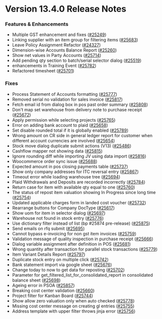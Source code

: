 # Version 13.4.0 Release Notes

### Features & Enhancements

- Multiple GST enhancement and fixes ([#25249](https://github.com/FINERGYRS/capkpi/pull/25249))
- Linking supplier with an item group for filtering items ([#25683](https://github.com/FINERGYRS/capkpi/pull/25683))
- Leave Policy Assignment Refactor ([#24327](https://github.com/FINERGYRS/capkpi/pull/24327))
- Dimension-wise Accounts Balance Report ([#25260](https://github.com/FINERGYRS/capkpi/pull/25260))
- Show net values in Party Accounts ([#25714](https://github.com/FINERGYRS/capkpi/pull/25714))
- Add pending qty section to batch/serial selector dialog ([#25519](https://github.com/FINERGYRS/capkpi/pull/25519))
- enhancements in Training Event ([#25782](https://github.com/FINERGYRS/capkpi/pull/25782))
- Refactored timesheet ([#25701](https://github.com/FINERGYRS/capkpi/pull/25701))

### Fixes

- Process Statement of Accounts formatting ([#25777](https://github.com/FINERGYRS/capkpi/pull/25777))
- Removed serial no validation for sales invoice ([#25817](https://github.com/FINERGYRS/capkpi/pull/25817))
- Fetch email id from dialog box in pos past order summary ([#25808](https://github.com/FINERGYRS/capkpi/pull/25808))
- Don't map set warehouse from delivery note to purchase receipt ([#25672](https://github.com/FINERGYRS/capkpi/pull/25672))
- Apply permission while selecting projects ([#25765](https://github.com/FINERGYRS/capkpi/pull/25765))
- Error on adding bank account to plaid ([#25658](https://github.com/FINERGYRS/capkpi/pull/25658))
- Set disable rounded total if it is globally enabled ([#25789](https://github.com/FINERGYRS/capkpi/pull/25789))
- Wrong amount on CR side in general ledger report for customer when different account currencies are involved ([#25654](https://github.com/FINERGYRS/capkpi/pull/25654))
- Stock move dialog duplicate submit actions (V13) ([#25486](https://github.com/FINERGYRS/capkpi/pull/25486))
- Cashflow mapper not showing data ([#25815](https://github.com/FINERGYRS/capkpi/pull/25815))
- Ignore rounding diff while importing JV using data import ([#25816](https://github.com/FINERGYRS/capkpi/pull/25816))
- Woocommerce order sync issue ([#25688](https://github.com/FINERGYRS/capkpi/pull/25688))
- Expected amount in pos closing payments table ([#25737](https://github.com/FINERGYRS/capkpi/pull/25737))
- Show only company addresses for ITC reversal entry ([#25867](https://github.com/FINERGYRS/capkpi/pull/25867))
- Timeout error while loading warehouse tree ([#25694](https://github.com/FINERGYRS/capkpi/pull/25694))
- Plaid Withdrawals and Deposits are recorded incorrectly ([#25784](https://github.com/FINERGYRS/capkpi/pull/25784))
- Return case for item with available qty equal to one ([#25760](https://github.com/FINERGYRS/capkpi/pull/25760))
- The status of repost item valuation showing In Progress since long time ([#25754](https://github.com/FINERGYRS/capkpi/pull/25754))
- Updated applicable charges form in landed cost voucher ([#25732](https://github.com/FINERGYRS/capkpi/pull/25732))
- Rearrange buttons for Company DocType ([#25617](https://github.com/FINERGYRS/capkpi/pull/25617))
- Show uom for item in selector dialog ([#25697](https://github.com/FINERGYRS/capkpi/pull/25697))
- Warehouse not found in stock entry ([#25776](https://github.com/FINERGYRS/capkpi/pull/25776))
- Use dictionary filter instead of list (bp #25874 pre-release) ([#25875](https://github.com/FINERGYRS/capkpi/pull/25875))
- Send emails on rfq submit ([#25695](https://github.com/FINERGYRS/capkpi/pull/25695))
- Cannot bypass e-invoicing for non gst item invoices ([#25759](https://github.com/FINERGYRS/capkpi/pull/25759))
- Validation message of quality inspection in purchase receipt ([#25666](https://github.com/FINERGYRS/capkpi/pull/25666))
- Dialog variable assignment after definition in POS ([#25681](https://github.com/FINERGYRS/capkpi/pull/25681))
- Wrong quantity after transaction for parallel stock transactions ([#25779](https://github.com/FINERGYRS/capkpi/pull/25779))
- Item Variant Details Report ([#25797](https://github.com/FINERGYRS/capkpi/pull/25797))
- Duplicate stock entry on multiple click ([#25742](https://github.com/FINERGYRS/capkpi/pull/25742))
- Bank statement import via google sheet ([#25676](https://github.com/FINERGYRS/capkpi/pull/25676))
- Change today to now to get data for reposting ([#25702](https://github.com/FINERGYRS/capkpi/pull/25702))
- Parameter for get_filtered_list_for_consolidated_report in consolidated balance sheet ([#25698](https://github.com/FINERGYRS/capkpi/pull/25698))
- Ageing error in PSOA ([#25857](https://github.com/FINERGYRS/capkpi/pull/25857))
- Breaking cost center validation ([#25660](https://github.com/FINERGYRS/capkpi/pull/25660))
- Project filter for Kanban Board ([#25744](https://github.com/FINERGYRS/capkpi/pull/25744))
- Show allow zero valuation only when auto checked ([#25778](https://github.com/FINERGYRS/capkpi/pull/25778))
- Missing cost center message on creating gl entries ([#25755](https://github.com/FINERGYRS/capkpi/pull/25755))
- Address template with upper filter throws jinja error ([#25756](https://github.com/FINERGYRS/capkpi/pull/25756))
